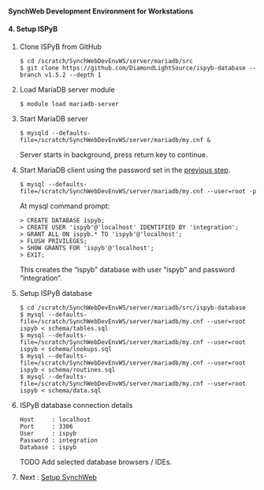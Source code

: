 #### SynchWeb Development Environment for Workstations
#### 4. Setup ISPyB
1. Clone ISPyB from GitHub
   ```
   $ cd /scratch/SynchWebDevEnvWS/server/mariadb/src
   $ git clone https://github.com/DiamondLightSource/ispyb-database --branch v1.5.2 --depth 1
   ```

1. Load MariaDB server module
   ```
   $ module load mariadb-server
   ```

1. Start MariaDB server
   ```
   $ mysqld --defaults-file=/scratch/SynchWebDevEnvWS/server/mariadb/my.cnf &
   ```
   Server starts in background, press return key to continue.

1. Start MariaDB client using the password set in the [previous step](./3.SetupDatabaseServer.md).
   ```
   $ mysql --defaults-file=/scratch/SynchWebDevEnvWS/server/mariadb/my.cnf --user=root -p
   ```
   At mysql command prompt:
   ```
   > CREATE DATABASE ispyb;
   > CREATE USER 'ispyb'@'localhost' IDENTIFIED BY 'integration';
   > GRANT ALL ON ispyb.* TO 'ispyb'@'localhost';
   > FLUSH PRIVILEGES;
   > SHOW GRANTS FOR 'ispyb'@'localhost';
   > EXIT;
   ```
   This creates the “ispyb” database with user “ispyb” and password “integration”.

1. Setup ISPyB database
   ```
   $ cd /scratch/SynchWebDevEnvWS/server/mariadb/src/ispyb-database
   $ mysql --defaults-file=/scratch/SynchWebDevEnvWS/server/mariadb/my.cnf --user=root ispyb < schema/tables.sql
   $ mysql --defaults-file=/scratch/SynchWebDevEnvWS/server/mariadb/my.cnf --user=root ispyb < schema/lookups.sql
   $ mysql --defaults-file=/scratch/SynchWebDevEnvWS/server/mariadb/my.cnf --user=root ispyb < schema/routines.sql
   $ mysql --defaults-file=/scratch/SynchWebDevEnvWS/server/mariadb/my.cnf --user=root ispyb < schema/data.sql
   ```

1. ISPyB database connection details
   ```
   Host     : localhost
   Port     : 3306
   User     : ispyb
   Password : integration
   Database : ispyb
   ```
   TODO Add selected database browsers / IDEs.

1. Next : [Setup SynchWeb](./5.SetupSynchWeb.md)
